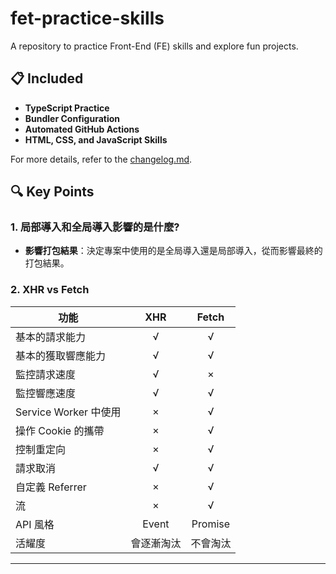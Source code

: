 # fet-practice-skills

A repository to practice Front-End (FE) skills and explore fun projects.

## 📋 Included

- **TypeScript Practice**
- **Bundler Configuration**
- **Automated GitHub Actions**
- **HTML, CSS, and JavaScript Skills**

For more details, refer to the [changelog.md](docs/CHANGELOG.md).

## 🔍 Key Points

### 1. 局部導入和全局導入影響的是什麼?

- **影響打包結果**：決定專案中使用的是全局導入還是局部導入，從而影響最終的打包結果。

### 2. XHR vs Fetch

| 功能                  |    XHR     |  Fetch   |
| --------------------- | :--------: | :------: |
| 基本的請求能力        |     √      |    √     |
| 基本的獲取響應能力    |     √      |    √     |
| 監控請求速度          |     √      |    ×     |
| 監控響應速度          |     √      |    √     |
| Service Worker 中使用 |     ×      |    √     |
| 操作 Cookie 的攜帶    |     ×      |    √     |
| 控制重定向            |     ×      |    √     |
| 請求取消              |     √      |    √     |
| 自定義 Referrer       |     ×      |    √     |
| 流                    |     ×      |    √     |
| API 風格              |   Event    | Promise  |
| 活耀度                | 會逐漸淘汰 | 不會淘汰 |

---
